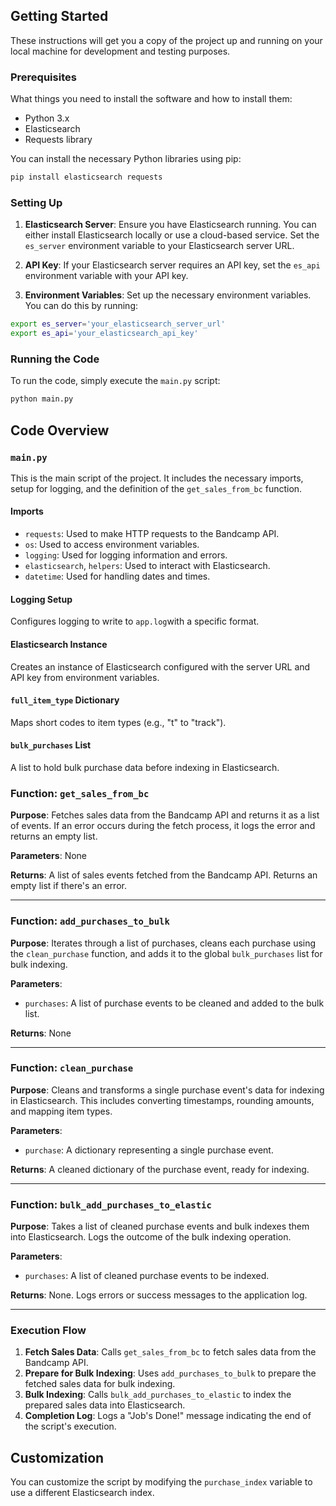 ## Getting Started

These instructions will get you a copy of the project up and running on your local machine for development and testing purposes.

### Prerequisites

What things you need to install the software and how to install them:

- Python 3.x
- Elasticsearch
- Requests library

You can install the necessary Python libraries using pip:

```bash
pip install elasticsearch requests
```

### Setting Up

1. **Elasticsearch Server**: Ensure you have Elasticsearch running. You can either install Elasticsearch locally or use a cloud-based service. Set the `es_server` environment variable to your Elasticsearch server URL.

2. **API Key**: If your Elasticsearch server requires an API key, set the `es_api` environment variable with your API key.

3. **Environment Variables**: Set up the necessary environment variables. You can do this by running:

```bash
export es_server='your_elasticsearch_server_url'
export es_api='your_elasticsearch_api_key'
```

### Running the Code

To run the code, simply execute the `main.py` script:

```bash
python main.py
```

## Code Overview

### `main.py`
This is the main script of the project. It includes the necessary imports, setup for logging, and the definition of the `get_sales_from_bc` function.

#### Imports

- `requests`: Used to make HTTP requests to the Bandcamp API.
- `os`: Used to access environment variables.
- `logging`: Used for logging information and errors.
- `elasticsearch`, `helpers`: Used to interact with Elasticsearch.
- `datetime`: Used for handling dates and times.

#### Logging Setup

Configures logging to write to `app.log`with a specific format.

#### Elasticsearch Instance

Creates an instance of Elasticsearch configured with the server URL and API key from environment variables.

#### `full_item_type` Dictionary
Maps short codes to item types (e.g., "t" to "track").

#### `bulk_purchases` List

A list to hold bulk purchase data before indexing in Elasticsearch.

### Function: `get_sales_from_bc`

**Purpose**: Fetches sales data from the Bandcamp API and returns it as a list of events. If an error occurs during the fetch process, it logs the error and returns an empty list.

**Parameters**: None

**Returns**: A list of sales events fetched from the Bandcamp API. Returns an empty list if there's an error.

---

### Function: `add_purchases_to_bulk`

**Purpose**: Iterates through a list of purchases, cleans each purchase using the `clean_purchase` function, and adds it to the global `bulk_purchases` list for bulk indexing.

**Parameters**:
- `purchases`: A list of purchase events to be cleaned and added to the bulk list.

**Returns**: None

---

### Function: `clean_purchase`

**Purpose**: Cleans and transforms a single purchase event's data for indexing in Elasticsearch. This includes converting timestamps, rounding amounts, and mapping item types.

**Parameters**:
- `purchase`: A dictionary representing a single purchase event.

**Returns**: A cleaned dictionary of the purchase event, ready for indexing.

---

### Function: `bulk_add_purchases_to_elastic`

**Purpose**: Takes a list of cleaned purchase events and bulk indexes them into Elasticsearch. Logs the outcome of the bulk indexing operation.

**Parameters**:
- `purchases`: A list of cleaned purchase events to be indexed.

**Returns**: None. Logs errors or success messages to the application log.

---

### Execution Flow

1. **Fetch Sales Data**: Calls `get_sales_from_bc` to fetch sales data from the Bandcamp API.
2. **Prepare for Bulk Indexing**: Uses `add_purchases_to_bulk` to prepare the fetched sales data for bulk indexing.
3. **Bulk Indexing**: Calls `bulk_add_purchases_to_elastic` to index the prepared sales data into Elasticsearch.
4. **Completion Log**: Logs a "Job's Done!" message indicating the end of the script's execution.

## Customization

You can customize the script by modifying the `purchase_index` variable to use a different Elasticsearch index.
